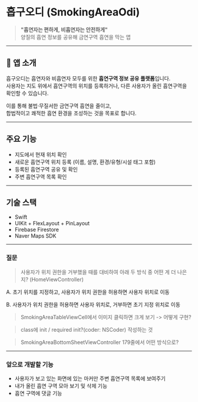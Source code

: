 # 흡구오디 (SmokingAreaOdi)

> **"흡연자는 편하게, 비흡연자는 안전하게"**  
> 양질의 흡연 정보를 공유해 금연구역 흡연을 막는 앱

---

## 📱 앱 소개

흡구오디는 흡연자와 비흡연자 모두를 위한 **흡연구역 정보 공유 플랫폼**입니다.  
사용자는 지도 위에서 흡연구역의 위치를 등록하거나, 다른 사용자가 올린 흡연구역을 확인할 수 있습니다.

이를 통해 불법·무질서한 금연구역 흡연을 줄이고,  
합법적이고 쾌적한 흡연 환경을 조성하는 것을 목표로 합니다.

---

## 주요 기능

- 지도에서 현재 위치 확인  
- 새로운 흡연구역 위치 등록 (이름, 설명, 환경/유형/시설 태그 포함)  
- 등록된 흡연구역 공유 및 확인  
- 주변 흡연구역 목록 확인  

---

## 기술 스택

- Swift  
- UIKit + FlexLayout + PinLayout  
- Firebase Firestore  
- Naver Maps SDK  

---

### 질문

> 사용자가 위치 권한을 거부했을 때를 대비하여 아래 두 방식 중 어떤 게 더 나은지? (HomeViewController)

A. 초기 위치를 지정하고, 사용자가 위치 권한을 허용하면 사용자 위치로 이동

B. 사용자가 위치 권한을 허용하면 사용자 위치로, 거부하면 초기 지정 위치로 이동

> SmokingAreaTableViewCell에서 이미지 클릭하면 크게 보기 -> 어떻게 구현?

> class에 init / required init?(coder: NSCoder) 작성하는 것

> SmokingAreaBottomSheetViewController 179줄에서 어떤 방식으로? 

---

### 앞으로 개발할 기능

- 사용자가 보고 있는 화면에 있는 마커만 주변 흡연구역 목록에 보여주기
- 내가 올린 흡연 구역 모아 보기 및 삭제 기능
- 흡연 구역에 댓글 기능


